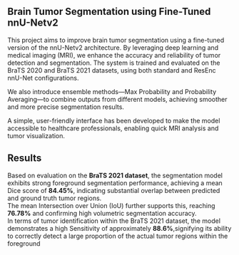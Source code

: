 ## Brain Tumor Segmentation using Fine-Tuned nnU-Netv2

This project aims to improve brain tumor segmentation using a fine-tuned version of the nnU-Netv2 architecture. By leveraging deep learning and medical imaging (MRI), we enhance the accuracy and reliability of tumor detection and segmentation. The system is trained and evaluated on the BraTS 2020 and BraTS 2021 datasets, using both standard and ResEnc nnU-Net configurations.  

We also introduce ensemble methods—Max Probability and Probability Averaging—to combine outputs from different models, achieving smoother and more precise segmentation results.  

A simple, user-friendly interface has been developed to make the model accessible to healthcare professionals, enabling quick MRI analysis and tumor visualization.

## Results 
Based on evaluation on the **BraTS 2021 dataset**, the segmentation model exhibits strong foreground segmentation performance, achieving a mean Dice score of **84.45%**, indicating substantial overlap between predicted and ground truth tumor regions.   
The mean Intersection over Union (IoU) further supports this, reaching **76.78%** and confirming high volumetric segmentation accuracy.  
In terms of tumor identification within the BraTS 2021 dataset, the model demonstrates a high Sensitivity of approximately **88.6%**,signifying its ability to correctly detect a large proportion of the actual tumor regions within the foreground